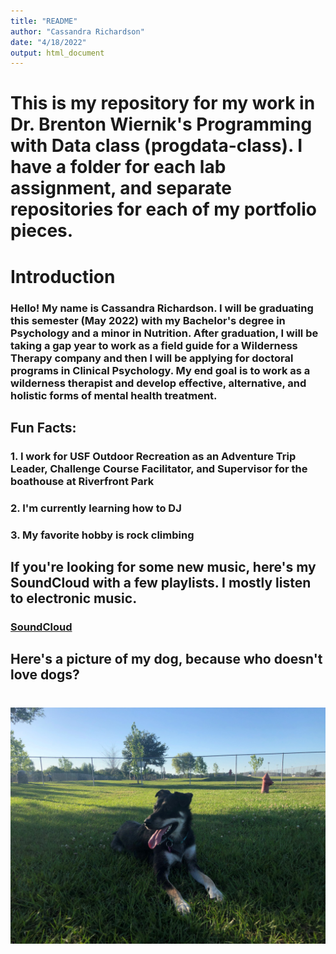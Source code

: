 ```yaml
---
title: "README"
author: "Cassandra Richardson"
date: "4/18/2022"
output: html_document
---
```

# This is my repository for my work in Dr. Brenton Wiernik's Programming with Data class (progdata-class). I have a folder for each lab assignment, and separate repositories for each of my portfolio pieces. 

# Introduction 
### Hello! My name is Cassandra Richardson. I will be graduating this semester (May 2022) with my Bachelor's degree in Psychology and a minor in Nutrition. After graduation, I will be taking a gap year to work as a field guide for a Wilderness Therapy company and then I will be applying for doctoral programs in Clinical Psychology. My end goal is to work as a wilderness therapist and develop effective, alternative, and holistic forms of mental health treatment.  

## Fun Facts:
### 1. I work for USF Outdoor Recreation as an Adventure Trip Leader, Challenge Course Facilitator, and Supervisor for the boathouse at Riverfront Park
### 2. I'm currently learning how to DJ
### 3. My favorite hobby is rock climbing

## If you're looking for some new music, here's my SoundCloud with a few playlists. I mostly listen to electronic music.  
### [SoundCloud](https://soundcloud.com/ayeeitscass)

## Here's a picture of my dog, because **who doesn't love dogs**? 
# ![This is a photo of my dog, Luna. She is a Shepherd mix, and she's super cute](Luna.jpg)
